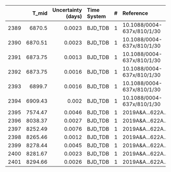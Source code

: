 |      |   T_mid |   Uncertainty (days) | Time System   |   # | Reference                  |
|-----:|--------:|---------------------:|:--------------|----:|:---------------------------|
| 2389 | 6870.5  |               0.0023 | BJD_TDB       |   1 | 10.1088/0004-637x/810/1/30 |
| 2390 | 6870.51 |               0.0023 | BJD_TDB       |   1 | 10.1088/0004-637x/810/1/30 |
| 2391 | 6873.75 |               0.0013 | BJD_TDB       |   1 | 10.1088/0004-637x/810/1/30 |
| 2392 | 6873.75 |               0.0016 | BJD_TDB       |   1 | 10.1088/0004-637x/810/1/30 |
| 2393 | 6899.7  |               0.0016 | BJD_TDB       |   1 | 10.1088/0004-637x/810/1/30 |
| 2394 | 6909.43 |               0.002  | BJD_TDB       |   1 | 10.1088/0004-637x/810/1/30 |
| 2395 | 7574.47 |               0.0046 | BJD_TDB       |   1 | 2019A&A...622A..81M        |
| 2396 | 8038.37 |               0.0027 | BJD_TDB       |   1 | 2019A&A...622A..81M        |
| 2397 | 8252.49 |               0.0076 | BJD_TDB       |   1 | 2019A&A...622A..81M        |
| 2398 | 8265.46 |               0.0012 | BJD_TDB       |   1 | 2019A&A...622A..81M        |
| 2399 | 8278.44 |               0.0045 | BJD_TDB       |   1 | 2019A&A...622A..81M        |
| 2400 | 8281.67 |               0.0023 | BJD_TDB       |   1 | 2019A&A...622A..81M        |
| 2401 | 8294.66 |               0.0026 | BJD_TDB       |   1 | 2019A&A...622A..81M        |
